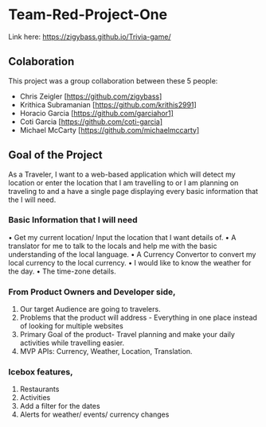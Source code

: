 # Team-Red-Project-One

Link here: https://zigybass.github.io/Trivia-game/

## Colaboration

This project was a group collaboration between these 5 people:
- Chris Zeigler [https://github.com/zigybass]
- Krithica Subramanian [https://github.com/krithis2991]
- Horacio Garcia [https://github.com/garciahor1]
- Coti Garcia [https://github.com/coti-garcia]
- Michael McCarty [https://github.com/michaelmccarty]


## Goal of the Project

As a Traveler, I want to a web-based application which will detect my location or enter the location that I am travelling to or I am planning on traveling to and a have a single page displaying every basic information that the I will need. 

### Basic Information that I will need
•	Get my current location/ Input the location that I want details of.
•	A translator for me to talk to the locals and help me with the basic understanding of the local language.
•	A Currency Convertor to convert my local currency to the local currency.
•	I would like to know the weather for the day.
•	The time-zone details. 

### From Product Owners and Developer side,
1.	Our target Audience are going to travelers.
2.	Problems that the product will address - Everything in one place instead of looking for multiple websites 
3.	Primary Goal of the product- Travel planning and make your daily activities while travelling easier.
4.	MVP APIs: Currency, Weather, Location, Translation.

### Icebox features,
 
1.	Restaurants 
2.	Activities 
3.	Add a filter for the dates
4.	Alerts for weather/ events/ currency changes
